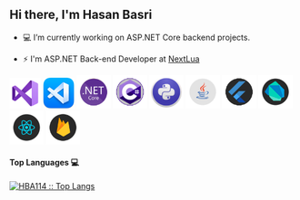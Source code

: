 ## Hi there, I'm Hasan Basri

- 💻 I’m currently working on ASP.NET Core backend projects.
<!-- - 💻 I’m currently working on Flutter, developing Android, Web and Linux Desktop applications for my personal projects. -->
- ⚡ I'm ASP.NET Back-end Developer at [NextLua](https://www.nextlua.com/)

<a href="https://visualstudio.microsoft.com/"><img src="https://github.com/HBA114/readme-icons/blob/main/visual_studio.png" width="55px" height="55px"></img></a>
<a href="https://code.visualstudio.com/"><img src="https://github.com/HBA114/readme-icons/blob/main/vs_code.png" width="55px" height="55px"></img></a>
<a href="https://docs.microsoft.com/en-us/dotnet/"><img src="https://github.com/HBA114/readme-icons/blob/main/dotnet.png" width="60px"></img></a>
<a href="https://docs.microsoft.com/en-us/dotnet/csharp/"><img src="https://github.com/HBA114/readme-icons/blob/main/csharp.png" width="60px"></img></a>
<a href="https://www.python.org/"><img src="https://github.com/HBA114/readme-icons/blob/main/python.png" width="60px"></img></a>
<a href="https://www.java.com/"><img src="https://github.com/HBA114/readme-icons/blob/main/java.png" width="60px"></img></a>
<a href="https://flutter.dev/"><img src="https://github.com/HBA114/readme-icons/blob/main/flutter.png" width="60px"></img></a>
<a href="https://dart.dev/" ><img src="https://github.com/HBA114/readme-icons/blob/main/dart.png" width="60px"></img></a>
<a href="https://reactjs.org/" ><img src="https://github.com/HBA114/readme-icons/blob/main/react.png" width="60px"></img></a>
<a href="https://firebase.google.com/" ><img src="https://github.com/HBA114/readme-icons/blob/main/firebase.png" width="60px"></img></a>

<!--
<a href="https://github.com/HBA114">
<img src="https://github-readme-stats.vercel.app/api?username=HBA114&count_private=true&show_icons=true&title_color=fff&icon_color=79ff97&text_color=9f9f9f&bg_color=151515" width="410">
</a>
-->
<h4 align="start">Top Languages 💻</h4>
<a href="https://github.com/HBA114">
<p align="start"><img src="https://github-readme-stats-git-masterrstaa-rickstaa.vercel.app/api/top-langs/?username=HBA114&langs_count=10&layout=compact&bg_color=151515&hide=javascript,html,css" alt="HBA114 :: Top Langs" />
</a>

<!--[![willianrod's wakatime stats](https://github-readme-stats.vercel.app/api/wakatime?username=HBA114&theme=nord&v=2&layout=compact&hide=Markdown,Config,xml,yaml,json,Cocoa,Solution+file,Csproj,textmate,Gitignore+file,Other,Text,cshtml,Groovy,IL,AUTO_DETECTED,csharp,Jsonc,Publish+Profile+file)](https://github.com/HBA114)


  <p>
  <a href="https://github.com/torukobyte?tab=repositories" target="_blank">
  <img src="https://github-readme-stats.vercel.app/api/top-langs/?username=torukobyte&layout=compact&show_icons=true&theme=nord">
  </a>
  </p>

[![Ashutosh's github activity graph](https://activity-graph.herokuapp.com/graph?username=torukobyte&theme=nord)](https://github.com/torukobyte)

</div>
-->


<!--
<h4 align="start">Pinned Projects</h4>
-->
  
<!--[Customized Card](https://github-readme-stats.vercel.app/api/pin?username=hba114&repo=nArchitecture&title_color=fff&icon_color=f9f9f9&text_color=9f9f9f&bg_color=151515) -->


<!--<a href="https://github.com/HBA114/BTK_TensorFlow">
  <img src="https://github-readme-stats.vercel.app/api/pin?username=hba114&repo=BTK_TensorFlow&title_color=fff&icon_color=f9f9f9&text_color=9f9f9f&bg_color=151515" width="400"/>
</a> -->

<!--
<a href="https://github.com/HBA114/nArchitecture">
  <img src="https://github-readme-stats-git-masterrstaa-rickstaa.vercel.app/api/pin?username=hba114&repo=nArchitecture&title_color=fff&icon_color=f9f9f9&text_color=9f9f9f&bg_color=151515" width="400"/>
</a>
-->

<!--img src="https://github-readme-stats.vercel.app/api/pin?username=hba114&repo=nArchitecture&title_color=fff&icon_color=f9f9f9&text_color=9f9f9f&bg_color=151515" width="400"-->

<!--
<p align="center"><img src="https://profile-counter.glitch.me/{HBA114}/count.svg" alt="HBA114 :: Visitor's Count" /></p>
-->

<!--
**HBA114/HBA114** is a ✨ _special_ ✨ repository because its `README.md` (this file) appears on your GitHub profile.

Here are some ideas to get you started:

- 🔭 I’m currently working on ...
- 🌱 I’m currently learning ...
- 👯 I’m looking to collaborate on ...
- 🤔 I’m looking for help with ...
- 💬 Ask me about ...
- 📫 How to reach me: ...
- 😄 Pronouns: ...
- ⚡ Fun fact: ...
-->


<!--![Metrics](https://metrics.lecoq.io/HBA114?template=classic&isocalendar=1&stars=1&repositories=1&achievements=1&activity=1&base=header%2C%20activity%2C%20community%2C%20repositories%2C%20metadata&base.indepth=false&base.hireable=false&base.skip=false&repositories.batch=100&repositories.forks=false&repositories.affiliations=owner&isocalendar=false&isocalendar.duration=half-year&stars=false&stars.limit=4&repositories=false&repositories.pinned=0&repositories.starred=0&repositories.random=0&repositories.order=featured%2C%20pinned%2C%20starred%2C%20random&achievements=false&achievements.threshold=C&achievements.secrets=true&achievements.display=compact&achievements.limit=0&activity=false&activity.limit=5&activity.load=300&activity.days=14&activity.visibility=all&activity.timestamps=false&activity.filter=all&config.timezone=Europe%2FIstanbul) -->
